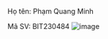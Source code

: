 Họ tên: Phạm Quang Minh

Mã SV: BIT230484
![image](https://github.com/user-attachments/assets/d2520370-9b4c-45ef-88d8-e002d5b2a44d)
